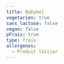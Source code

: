 ```yaml
---
title: Babybel
vegetarien: true
sans_lactose: false
vegan: false
pFrais: true
type: frais
allergenes:
  - Produit laitier
---
```


